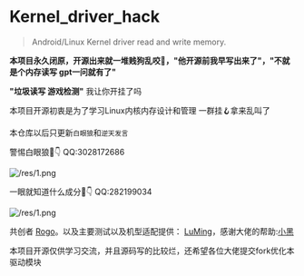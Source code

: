 # Kernel_driver_hack
> Android/Linux Kernel driver read and write  memory.

**本项目永久闭原，开源出来就一堆贱狗乱咬🤣，"他开源前我早写出来了"，"不就是个内存读写 gpt一问就有了"**

**"垃圾读写 游戏检测"** 我让你开挂了吗 

本项目开源初衷是为了学习Linux内核内存设计和管理 一群挂🪝拿来乱叫了

本仓库以后只更新`白眼狼`和`逆天发言`

警惕白眼狼🤣👇 QQ:3028172686 

![/res/1.png](https://github.com/Jiang-Night/Kernel_driver_hack/blob/main/res/2.png)



一眼就知道什么成分🤣👇 QQ:282199034

![/res/1.png](https://github.com/Jiang-Night/Kernel_driver_hack/blob/main/res/2.jpg)



共创者  [Rogo](https://github.com/rogxo/kernel_hack)。以及主要测试以及机型适配提供： [LuMing](https://github.com/smm800)，感谢大佬的帮助:[小黑](https://github.com/GameCheatExpert)

本项目开源仅供学习交流，并且源码写的比较烂，还希望各位大佬提交fork优化本驱动模块
